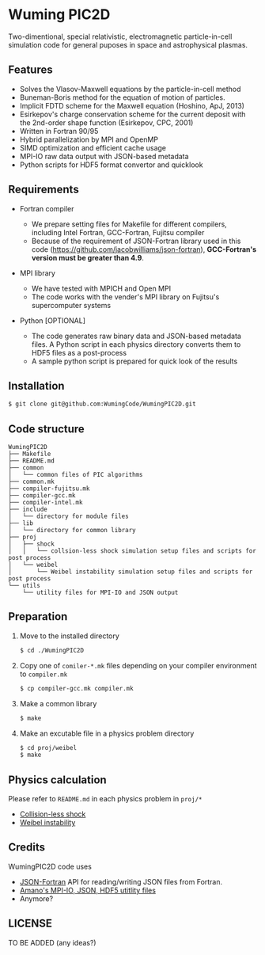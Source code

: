 # Wuming PIC2D
Two-dimentional, special relativistic, electromagnetic particle-in-cell simulation code for general puposes in space and astrophysical plasmas.

## Features
* Solves the Vlasov-Maxwell equations by the particle-in-cell method
* Buneman-Boris method for the equation of motion of particles.
* Implicit FDTD scheme for the Maxwell equation (Hoshino, ApJ, 2013)
* Esirkepov's charge conservation scheme for the current deposit with the 2nd-order shape function (Esirkepov, CPC, 2001)
* Written in Fortran 90/95
* Hybrid parallelization by MPI and OpenMP
* SIMD optimization and efficient cache usage
* MPI-IO raw data output with JSON-based metadata
* Python scripts for HDF5 format convertor and quicklook

## Requirements
* Fortran compiler
  - We prepare setting files for Makefile for different compilers, including Intel Fortran, GCC-Fortran, Fujitsu compiler
  - Because of the requirement of JSON-Fortran library used in this code (https://github.com/jacobwilliams/json-fortran), **GCC-Fortran's version must be greater than 4.9**.

* MPI library
  - We have tested with MPICH and Open MPI
  - The code works with the vender's MPI library on Fujitsu's supercomputer systems
   
* Python [OPTIONAL]
  - The code generates raw binary data and JSON-based metadata files. A Python script in each physics directory converts them to HDF5 files as a post-process
  - A sample python script is prepared for quick look of the results

## Installation
```bash
$ git clone git@github.com:WumingCode/WumingPIC2D.git
```

## Code structure
``` 
WumingPIC2D
├── Makefile
├── README.md
├── common
│   └── common files of PIC algorithms
├── common.mk
├── compiler-fujitsu.mk
├── compiler-gcc.mk
├── compiler-intel.mk
├── include
│   └── directory for module files
├── lib
│   └── directory for common library
├── proj
│   ├── shock
│   │   └── collsion-less shock simulation setup files and scripts for post process
│   └── weibel
│       └── Weibel instability simulation setup files and scripts for post process
└── utils
    └── utility files for MPI-IO and JSON output
```

## Preparation
1. Move to the installed directory
   ``` bash
   $ cd ./WumingPIC2D
   ```
   
2. Copy one of `comiler-*.mk` files depending on your compiler environment to `compiler.mk`

   ``` bash
   $ cp compiler-gcc.mk compiler.mk
   ```

3. Make a common library

   ``` bash
   $ make
   ```

4. Make an excutable file in a physics problem directory

   ``` bash
   $ cd proj/weibel
   $ make
   ```
## Physics calculation
Please refer to `README.md` in each physics problem in `proj/*`

* [Collision-less shock](proj/shock/README.md)
* [Weibel instability](proj/weibel/README.md)

## Credits
WumingPIC2D code uses 
* [JSON-Fortran](https://github.com/jacobwilliams/json-fortran) API for reading/writing JSON files from Fortran.
* [Amano's MPI-IO, JSON, HDF5 utitlity files](https://github.com/amanotk)
* Anymore?

## LICENSE
TO BE ADDED (any ideas?)

